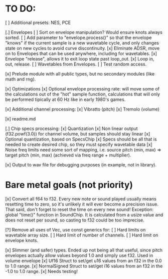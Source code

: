 # TO DO:

[ ] Additional presets: NES, PCE

[.] Envelopes
    [ ] Sort on envelope manipulation? Would ensure knots always sorted.
    [ ] Add parameter to "envelope.process()" so that the envelope "knows" if the current sample is a new wavetable cycle, and only changes state on new cycles to avoid curve discontinuity.
    [x] Eliminate ADSR, move on to Envelopes that can be used anywhere, including for wavetables.
    [x] Envelope "release", allows it to exit loop state past loop_out.
    [x] Loop in, out, release.
    [ ] Wavetables from Envelopes.
    [ ] Test random access.

[x] Prelude module with all public types, but no secondary modules (like math and rng).

[x] Optimizations
    [x] Optional envelope processing rate: will move some of the calculations out of the "hot" sample function, calculations that will only be performed tipically at 60 Hz like in early 1980's games.

[x] Additional channel processing:
    [x] Vibratto (pitch)
    [x] Tremolo (volume)

[x] readme.md

[.] Chip specs processing:
    [x] Quantization
    [x] Non linear output (f32.powf(3.0)) for channel volume, but samples should stay linear
    [x] Optional quantization, based on SpecsChip
    [x] Specs should be all that is needed to create desired chip, so they must specify wavetable data
    [x] Noise freq limits need some sort of mapping, i.e. source pitch (min, max) => target pitch (min, max) (achieved via freq range + multiplier).

[x] Output to wav file for debugging purposes (in example, not in library).


# Bare metal goals (not priority)

[x] Convert all f64 to f32. Every new note or sound played usually means resetting time to zero, so it's unlikely it will ever become a precision issue. That said, don't forget to reset the time on every new sound! Exception: global "time()" function in SoundChip. It is calculated from a usize value and does not reset per sound, so casting to f32 could be too imprecise.

[?] Remove all uses of Vec, use const generics for:
    [ ] Hard limits on wavetable array size.
    [ ] Hard limit of number of channels.
    [ ] Hard limit on envelope knots.

[x] Slimmer (and safer) types.
    Ended up not being all that useful, since pitch envelopes actually allow values beyond 1.0 and simply use f32. Used in volume envelope
    [x] Uf16 Struct to set/get u16 values from an f32 in the 0.0 to 1.0 range.
    [x] NormalSigned Struct to set/get i16 values from an f32 in the -1.0 to 1.0 range.
    [x] Needs testing!
